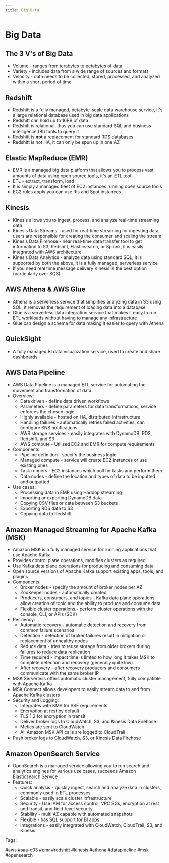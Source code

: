 ```yaml
---
title: Big Data
---
```


# Big Data

## The 3 V's of Big Data

* Volume - ranges from terabytes to petabytes of data
* Variety - includes data from a wide range of sources and formats
* Velocity - data needs to be collected, stored, processed, and analyzed
  within a short period of time

## Redshift

* Redshift is a fully managed, petabyte-scale data warehouse service,
  it's a large relational database used in big data applications
* Redshift can hold up to 16PB of data
* Redshift is relational, thus you can use standard SQL and business
  intelligence (BI) tools to query it
* Redshift is **not** a replacement for standard RDS databases
* Redshift is not HA, it can only be spun up in one AZ

## Elastic MapReduce (EMR)

* EMR is a managed big data platform that allows you to process vast
  amounts of data using open source tools, it's an ETL tool
* ETL - extract, transform, load
* It is simply a managed fleet of EC2 instances running open source
  tools
* EC2 rules apply you can use RIs and Spot instances

## Kinesis

* Kinesis allows you to ingest, process, and analyze real-time streaming
  data
* Kinesis Data Streams - used for real-time streaming for ingesting
  data, users are responsible for creating the consumer and scaling the
  stream
* Kinesis Data Firehose - near real-time data transfer tool to get
  information to S3, Redshift, Elasticsearch, or Splunk, it is easily
  integrated with AWS architecture
* Kinesis Data Analytics - analyze data using standard SQL, it is
  supported by both the above, it is a fully managed, serverless
  service
* If you need real time message delivery Kinesis is the best option
  (particularly over SQS)

## AWS Athena & AWS Glue

* Athena is a serverless service that simplifies analyzing data in S3
  using SQL, it removes the requirement of loading data into a database
* Glue is a serverless data integration service that makes it easy to
  run ETL workloads without having to manage any infrastructure
* Glue can design a schema for data making it easier to query with
  Athena

## QuickSight

* A fully managed BI data visualization service, used to create and
  share dashboards

## AWS Data Pipeline

* AWS Data Pipeline is a managed ETL service for automating the movement
  and transformation of data
* Overview:
  * Data driven - define data driven workflows
  * Parameters - define parameters for data transformations, service
    enforces the chosen logic
  * Highly available - hosted on HA, distributed infrastructure
  * Handling failures - automatically retries failed activities, can
    configure SNS notifications
  * AWS storage services - easily integrates with DynamoDB, RDS,
    Redshift, and S3
  * AWS compute - Utilised EC2 and EMR for compute requirements
* Components:
  * Pipeline definition - specify the business logic
  * Managed compute - service will create EC2 instances or use existing
    ones
  * Task runners - EC2 instances which poll for tasks and perform them
  * Data nodes - define the location and types of data to be inputted
    and outputted
* Use cases:
  * Processing data in EMR using Hadoop streaming
  * Importing or exporting DynamoDB data
  * Copying CSV files or data between S3 buckets
  * Exporting RDS data to S3
  * Copying data to Redshift

## Amazon Managed Streaming for Apache Kafka (MSK)

* Amazon MSK is a fully managed service for running applications that
  use Apache Kafka
* Provides control plane operations, modifies clusters as required
* Use Kafka data plane operations for producing and consuming data
* Open source versions of Apache Kafka support existing apps, tools, and
  plugins
* Components:
  * Broker nodes - specify the amount of broker nodes per AZ
  * ZooKeeper nodes - automatically created
  * Producers, consumers, and topics - Kafka data plane operations allow
    creation of topic and the ability to produce and consume data
  * Flexible cluster operations - perform cluster operations with the
    console, CLI, or APIs (SDK)
* Resiliency:
  * Automatic recovery - automatic detection and recovery from common
    failure scenarios
  * Detection - detection of broker failures result in mitigation or
    replacement of unhealthy nodes
  * Reduce data - tries to reuse storage from older brokers during
    failures to reduce data replication
  * Time required - impact time is limted to how long it takes MSK to
    complete detection and recovery (generally quite low)
  * After recovery - after recovery producers and consumers communicate
    with the same broker IP
* MSK Serverless offers automatic cluster management, fully compatible
  with Apache Kafka
* MSK Connect allows developers to easily stream data to and from Apache
  Kafka clusters
* Security and Logging:
  * Integrates with KMS for SSE requirements
  * Encryption at rest by default
  * TLS 1.2 for encryption in transit
  * Deliver broker logs to CloudWatch, S3, and Kinesis Data Firehose
  * Metics are sent to CloudWatch
  * All Amazon MSK API calls are logged to CloudTrail
* Push broker logs to CloudWatch, S3, or Kinesis Data Firehose

## Amazon OpenSearch Service

* OpenSearch is a managed service allowing you to run search and
  analytics engines for various use cases, succeeds Amazon Elasticsearch
  Service
* Features:
  * Quick analysis - quickly ingest, search and analyze data in
    clusters, commonly used in ETL processes
  * Scalable - easily scale cluster infrastructure
  * Security - Use IAM for access control, VPC SGs, encryption at rest
    and transit, and field-level security
  * Stability - multi AZ capable with automated snapshots
  * Flexible - has SQL support for BI apps
  * Integrations - easily integrated with CloudWatch, CloudTrail, S3,
    and Kinesis

Tags:

  #aws #saa-c03 #emr #redshift #kinesis #athena #datapipeline #msk
  #opensearch

